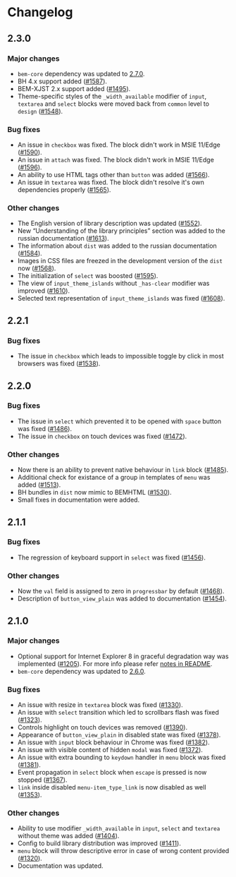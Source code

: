 # Changelog

## 2.3.0

### Major changes
* `bem-core` dependency was updated to [2.7.0](https://en.bem.info/libs/bem-core/v2.7.0/changelog/#270).
* BH 4.x support added ([#1587](https://github.com/bem/bem-components/issues/1587)).
* BEM-XJST 2.x support added ([#1495](https://github.com/bem/bem-components/pull/1495)).
* Theme-specific styles of the `_width_available` modifier of `input`, `textarea` and `select` blocks were moved back from `common` level to `design` ([#1548](https://github.com/bem/bem-components/issues/1548)).

### Bug fixes
* An issue in `checkbox` was fixed. The block didn't work in MSIE 11/Edge ([#1590](https://github.com/bem/bem-components/issues/1590)).
* An issue in `attach` was fixed. The block didn't work in MSIE 11/Edge ([#1596](https://github.com/bem/bem-components/issues/1596)).
* An ability to use HTML tags other than `button` was added ([#1566](https://github.com/bem/bem-components/issues/1566)).
* An issue in `textarea` was fixed. The block didn't resolve it's own dependencies properly ([#1565](https://github.com/bem/bem-components/issues/1565)).

### Other changes
* The English version of library description was updated ([#1552](https://github.com/bem/bem-components/pull/1552)).
* New “Understanding of the library principles” section was added to the russian documentation ([#1613](https://github.com/bem/bem-components/pull/1613)).
* The information about `dist` was added to the russian documentation ([#1584](https://github.com/bem/bem-components/pull/1584)).
* Images in CSS files are freezed in the development version of the `dist` now ([#1568](https://github.com/bem/bem-components/issues/1568)).
* The initialization of `select` was boosted ([#1595](https://github.com/bem/bem-components/pull/1595)).
* The view of `input_theme_islands` without `_has-clear` modifier was improved ([#1610](https://github.com/bem/bem-components/issues/1610)).
* Selected text representation of `input_theme_islands` was fixed ([#1608](https://github.com/bem/bem-components/issues/1608)).

## 2.2.1

### Bug fixes
* The issue in `checkbox` which leads to impossible toggle by click in most browsers was fixed ([#1538](https://github.com/bem/bem-components/issues/1538)).

## 2.2.0

### Bug fixes
* The issue in `select` which prevented it to be opened with `space` button was fixed ([#1486](https://github.com/bem/bem-components/issues/1486)).
* The issue in `checkbox` on touch devices was fixed ([#1472](https://github.com/bem/bem-components/issues/1472)).

### Other changes
* Now there is an ability to prevent native behaviour in `link` block ([#1485](https://github.com/bem/bem-components/issues/1485)).
* Additional check for existance of a group in templates of `menu` was added ([#1513](https://github.com/bem/bem-components/issues/1513)).
* BH bundles in `dist` now mimic to BEMHTML ([#1530](https://github.com/bem/bem-components/issues/1530)).
* Small fixes in documentation were added.

## 2.1.1

### Bug fixes
* The regression of keyboard support in `select` was fixed ([#1456](https://github.com/bem/bem-components/issues/1456)).

### Other changes
* Now the `val` field is assigned to zero in `progressbar` by default ([#1468](https://github.com/bem/bem-components/issues/1468)).
* Description of `button_view_plain` was added to documentation ([#1454](https://github.com/bem/bem-components/issues/1454)).

## 2.1.0

### Major changes

* Optional support for Internet Explorer 8 in graceful degradation way was implemented ([#1205](https://github.com/bem/bem-components/issues/1205)). For more info please refer [notes in README](/README.md#support-ie8).
* `bem-core` dependency was updated to [2.6.0](https://github.com/bem/bem-core/blob/v2/CHANGELOG.md#260).


### Bug fixes

* An issue with resize in `textarea` block was fixed ([#1330](https://github.com/bem/bem-components/issues/1330)).
* An issue with `select` transition which led to scrollbars flash was fixed ([#1323](https://github.com/bem/bem-components/issues/1323)).
* Controls highlight on touch devices was removed ([#1390](https://github.com/bem/bem-components/issues/1390)).
* Appearance of `button_view_plain` in disabled state was fixed ([#1378](https://github.com/bem/bem-components/issues/1378)).
* An issue with `input` block behaviour in Chrome was fixed ([#1382](https://github.com/bem/bem-components/issues/1382)).
* An issue with visible content of hidden `modal` was fixed ([#1372](https://github.com/bem/bem-components/issues/1372)).
* An issue with extra bounding to `keydown` handler in `menu` block was fixed ([#1381](https://github.com/bem/bem-components/issues/1381)).
* Event propagation in `select` block when `escape` is pressed is now stopped ([#1367](https://github.com/bem/bem-components/issues/1367)).
* `link` inside disabled `menu-item_type_link` is now disabled as well ([#1353](https://github.com/bem/bem-components/issues/1367)).

### Other changes

* Ability to use modifier `_width_available` in `input`, `select` and `textarea` without theme was added ([#1404](https://github.com/bem/bem-components/issues/1404)).
* Config to build library distribution was improved ([#1411](https://github.com/bem/bem-components/issues/1411)).
* `menu` block will throw descriptive error in case of wrong content provided ([#1320](https://github.com/bem/bem-components/issues/1320)).
* Documentation was updated.
